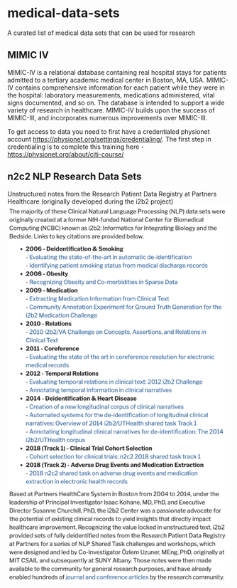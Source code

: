 # medical-data-sets
A curated list of medical data sets that can be used for research


## MIMIC IV
MIMIC-IV is a relational database containing real hospital stays for patients admitted to a tertiary academic medical center in Boston, MA, USA. MIMIC-IV contains comprehensive information for each patient while they were in the hospital: laboratory measurements, medications administered, vital signs documented, and so on. The database is intended to support a wide variety of research in healthcare. MIMIC-IV builds upon the success of MIMIC-III, and incorporates numerous improvements over MIMIC-III.

To get access to data you need to first have a credentialed physionet account https://physionet.org/settings/credentialing/. The first step in credentialing is to complete this training here - https://physionet.org/about/citi-course/

## n2c2 NLP Research Data Sets
Unstructured notes from the Research Patient Data Registry at Partners Healthcare (originally developed during the i2b2 project)
<kbd>
  <img src="n2c2.png">
</kbd>

